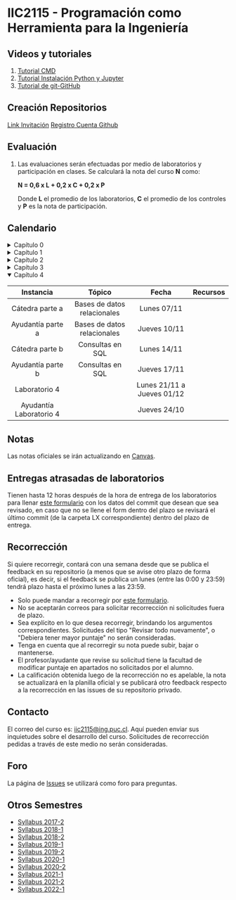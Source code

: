 # IIC2115 - Programación como Herramienta para la Ingeniería

## Videos y tutoriales

1. [Tutorial CMD](https://www.youtube.com/watch?v=qgFmMU6Pukc) 
1. [Tutorial Instalación Python y Jupyter](https://www.youtube.com/watch?v=FxHoi_ZRV4s) 
1. [Tutorial de git-GitHub](https://youtu.be/4WTjx_Rw65A)

## Creación Repositorios
[Link Invitación](https://classroom.github.com/a/huqVZwK0)
[Registro Cuenta Github](https://docs.google.com/forms/d/e/1FAIpQLSduAa0RQI5K-cAMf2HkFAAWIB1p7WhJknzw8_7icdkEBIVYBg/viewform?usp=sf_link)

## Evaluación

1. Las evaluaciones serán efectuadas por medio de laboratorios y participación en clases. Se calculará la nota del curso **N** como:

    **N = 0,6 x L + 0,2 x C + 0,2 x P**

    Donde **L** el promedio de los laboratorios, **C** el promedio de los controles y **P** es la nota de participación.


## Calendario 

<details>
   
<summary>Capítulo 0</summary>

| Instancia | Fecha         | Recursos |
| :-:       | :-:           | :-:      |
| Cátedra   | Lunes 08/08  | [Slides](/Material%20de%20clases/00%20-%20Introducción.pdf) [Material](/Material%20de%20clases/notebooks_tutorial.ipynb) |
   
</details>


<details>
<summary>Capítulo 1</summary>

| Instancia         | Tópico               | Fecha        | Recursos |
| :-:               | :-:                  | :-:          | :-:      |
| Cátedra parte a   | Fundamentos de OOP   | Jueves 18/08  | [Slides]() - [Material]() - [Ejercicio]() - [Ticket]()|
| Cátedra parte b   | Estructuras de datos | Lunes 22/08   | |
| Ayudantía parte b | Estructuras de datos | Jueves 25/08 | | 
| Laboratorio 1     |                      | Lunes 29/09 a Jueves 08/09 | |
| Ayudantía Laboratorio 1 |                | Jueves 01/09 | | 
</details>


<details>
<summary>Capítulo 2</summary>
   
| Instancia         | Tópico                            | Fecha        | Recursos |
| :-:               | :-:                               | :-:          | :-:      |
| Cátedra parte a   | Análisis y visualización de datos | Lunes 12/09  | |
| Ayudantía parte a | Análisis y visualización de datos | Jueves 15/09 | |
| Cátedra parte b   | Modelos predictivos               | Jueves 22/09 | | 
| Laboratorio 2     |                                   | Lunes 26/09 a Jueves 06/10 | |
| Ayudantía Laboratorio 2 |                             | Jueves 29/09 | |
</details>


<details>
<summary>Capítulo 3</summary>
   
| Instancia         | Tópico                    | Fecha        | Recursos |
| :-:               | :-:                       | :-:          | :-:      |
| Cátedra parte a   | Datos geoespaciales y SIG | Jueves 13/10 | |
| Cátedra parte b   | Uso de redes/grafos       | Lunes 17/10  | |
| Ayudantía parte b | Uso de redes/grafos       | Jueves 20/10 | | 
| Laboratorio 3     |                           | Lunes 24/10 a Jueves 03/11 | |
| Ayudantía Laboratorio 3 |                     | Jueves 27/10 | |
</details>

<details open>
<summary>Capítulo 4</summary>
   
| Instancia         | Tópico                      | Fecha        | Recursos |
| :-:               | :-:                         | :-:          | :-:      |
| Cátedra parte a   | Bases de datos relacionales | Lunes 07/11 | |
| Ayudantía parte a | Bases de datos relacionales | Jueves 10/11 | | 
| Cátedra parte b   | Consultas en SQL            | Lunes 14/11  | |
| Ayudantía parte b | Consultas en SQL            | Jueves 17/11 | | 
| Laboratorio 4     |                             | Lunes 21/11 a Jueves 01/12 | |
| Ayudantía Laboratorio 4 |                       | Jueves 24/10 | |
</details>



## Notas
Las notas oficiales se irán actualizando en [Canvas](https://cursos.canvas.uc.cl/).


## Entregas atrasadas de laboratorios
Tienen hasta 12 horas después de la hora de entrega de los laboratorios para llenar [este formulario](https://docs.google.com/forms/d/e/1FAIpQLSfys1xbOaOnoJkxLMMy0BlwnYk2SHW6SKqHfgKYFTCxSXCS4w/viewform?usp=sf_link) con los datos del commit que desean que sea revisado, en caso que no se llene el form dentro del plazo se revisará el último commit (de la carpeta LX correspondiente) dentro del plazo de entrega.


## Recorrección

Si quiere recorregir, contará con una semana desde que se publica el feedback en su repositorio (a menos que se avise otro plazo de forma oficial), es decir, si el feedback se publica un lunes (entre las 0:00 y 23:59) tendrá plazo hasta el próximo lunes a las 23:59.
* Solo puede mandar a recorregir por [este formulario](https://docs.google.com/forms/d/e/1FAIpQLSeLUVL0UQ55XVLLaa8XbBhmQHlcYV4qqq32Azz_oQqgdv9N9Q/viewform?usp=sf_link).
* No se aceptarán correos para solicitar recorrección ni solicitudes fuera de plazo.
* Sea explícito en lo que desea recorregir, brindando los argumentos correspondientes. Solicitudes del tipo "Revisar todo nuevamente", o "Debiera tener mayor puntaje" no serán consideradas.
* Tenga en cuenta que al recorregir su nota puede subir, bajar o mantenerse.
* El profesor/ayudante que revise su solicitud tiene la facultad de modificar puntaje en apartados no solicitados por el alumno. 
* La calificación obtenida luego de la recorrección no es apelable, la nota se actualizará en la planilla oficial y se publicará otro feedback respecto a la recorrección en las issues de su repositorio privado.

## Contacto

El correo del curso es: iic2115@ing.puc.cl. Aquí pueden enviar sus inquietudes sobre el desarrollo del curso. Solicitudes de recorrección pedidas a través de este medio no serán consideradas.

## Foro

La página de [Issues](../../issues) se utilizará como foro para preguntas.

## Otros Semestres

* [Syllabus 2017-2](https://github.com/IIC2115/Syllabus-2017-2)
* [Syllabus 2018-1](https://github.com/IIC2115/Syllabus-2018-1)
* [Syllabus 2018-2](https://github.com/IIC2115/Syllabus-2018-2)
* [Syllabus 2019-1](https://github.com/IIC2115/Syllabus-2019-1)
* [Syllabus 2019-2](https://github.com/IIC2115/Syllabus-2019-2)
* [Syllabus 2020-1](https://github.com/IIC2115/Syllabus-2020-1)
* [Syllabus 2020-2](https://github.com/IIC2115/Syllabus-2020-2)
* [Syllabus 2021-1](https://github.com/IIC2115/Syllabus-2021-1)
* [Syllabus 2021-2](https://github.com/IIC2115/Syllabus-2021-2)
* [Syllabus 2022-1](https://github.com/IIC2115/Syllabus-2022-1)
